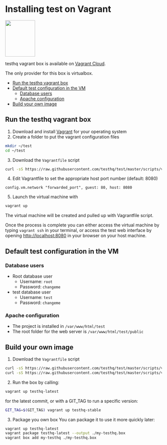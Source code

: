 # Installing test on Vagrant <!-- omit in toc -->

<img width="96" height="117" src="https://upload.wikimedia.org/wikipedia/commons/thumb/8/87/Vagrant.png/197px-Vagrant.png" />

testhq vagrant box is available on [Vagrant Cloud](https://app.vagrantup.com/testhq/boxes/testhq).

The only provider for this box is virtualbox.

- [Run the testhq vagrant box](#run-the-testhq-vagrant-box)
- [Default test configuration in the VM](#default-test-configuration-in-the-vm)
  - [Database users](#database-users)
  - [Apache configuration](#apache-configuration)
- [Build your own image](#build-your-own-image)

## Run the testhq vagrant box

1. Download and install [Vagrant](https://www.vagrantup.com/) for your operating system
2. Create a folder to put the vagrant configuration files
```sh
mkdir ~/test
cd ~/test
```
3. Download the `Vagrantfile` script
```sh
curl -sS https://raw.githubusercontent.com/testhq/test/master/scripts/vagrant/Vagrantfile -o Vagrantfile
```
4. Edit Vagrantfile to set the appropriate host port number (default: 8080)
```
config.vm.network "forwarded_port", guest: 80, host: 8080
```
5. Launch the virtual machine with
```sh
vagrant up
```

The virtual machine will be created and pulled up with Vagrantfile script.

Once the process is complete you can either access the virtual machine by typing `vagrant ssh` in your terminal, or access the test web interface by opening [http://localhost:8080](http://localhost:8080) in your browser on your host machine.

## Default test configuration in the VM

### Database users

* Root database user
   - Username: `root`
   - Password: `changeme`
* test database user
   - Username: `test`
   - Password: `changeme`

### Apache configuration

* The project is installed in `/var/www/html/test`
* The root folder for the web server is `/var/www/html/test/public`

## Build your own image

1. Download the `Vagrantfile` script
```sh
curl -sS https://raw.githubusercontent.com/testhq/test/master/scripts/vagrant/build/Vagrantfile -o Vagrantfile
curl -sS https://raw.githubusercontent.com/testhq/test/master/scripts/vagrant/build/install-test.sh -o install-test.sh
```
2. Run the box by calling:
```sh
vagrant up testhq-latest
```
for the latest commit, or with a GIT_TAG to run a specific version:
```sh
GIT_TAG=$(GIT_TAG) vagrant up testhq-stable
```
3. Package you own box
You can package it to use it more quickly later:
```sh
vagrant up testhq-latest
vagrant package testhq-latest --output ./my-testhq.box
vagrant box add my-testhq ./my-testhq.box
```
